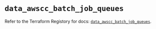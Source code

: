 # `data_awscc_batch_job_queues`

Refer to the Terraform Registory for docs: [`data_awscc_batch_job_queues`](https://registry.terraform.io/providers/hashicorp/awscc/0.70.0/docs/data-sources/batch_job_queues).
